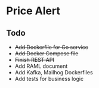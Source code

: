# Price Alert

## Todo
- ~~Add Dockerfile for Go service~~
- ~~Add Docker Compose file~~
- ~~Finish REST API~~
- Add RAML document
- Add Kafka, Mailhog Dockerfiles
- Add tests for business logic
